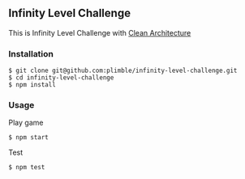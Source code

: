 Infinity Level Challenge
------

This is Infinity Level Challenge with [Clean Architecture](https://blog.8thlight.com/uncle-bob/2012/08/13/the-clean-architecture.html)

### Installation
```
$ git clone git@github.com:plimble/infinity-level-challenge.git
$ cd infinity-level-challenge
$ npm install
```

### Usage
Play game
```
$ npm start
```
Test
```
$ npm test
```
